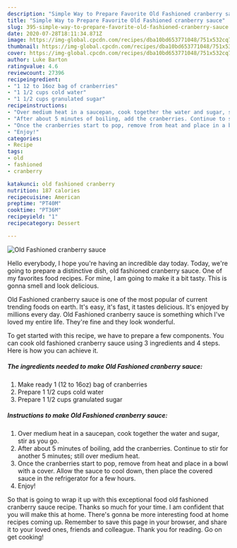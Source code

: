 ```yaml
---
description: "Simple Way to Prepare Favorite Old Fashioned cranberry sauce"
title: "Simple Way to Prepare Favorite Old Fashioned cranberry sauce"
slug: 395-simple-way-to-prepare-favorite-old-fashioned-cranberry-sauce
date: 2020-07-28T18:11:34.871Z
image: https://img-global.cpcdn.com/recipes/dba10bd653771048/751x532cq70/old-fashioned-cranberry-sauce-recipe-main-photo.jpg
thumbnail: https://img-global.cpcdn.com/recipes/dba10bd653771048/751x532cq70/old-fashioned-cranberry-sauce-recipe-main-photo.jpg
cover: https://img-global.cpcdn.com/recipes/dba10bd653771048/751x532cq70/old-fashioned-cranberry-sauce-recipe-main-photo.jpg
author: Luke Barton
ratingvalue: 4.6
reviewcount: 27396
recipeingredient:
- "1 12 to 16oz bag of cranberries"
- "1 1/2 cups cold water"
- "1 1/2 cups granulated sugar"
recipeinstructions:
- "Over medium heat in a saucepan, cook together the water and sugar, stir as you go."
- "After about 5 minutes of boiling, add the cranberries. Continue to stir for another 5 minutes; still over medium heat."
- "Once the cranberries start to pop, remove from heat and place in a bowl with a cover. Allow the sauce to cool down, then place the covered sauce in the refrigerator for a few hours."
- "Enjoy!"
categories:
- Recipe
tags:
- old
- fashioned
- cranberry

katakunci: old fashioned cranberry 
nutrition: 187 calories
recipecuisine: American
preptime: "PT40M"
cooktime: "PT36M"
recipeyield: "1"
recipecategory: Dessert

---
```



![Old Fashioned cranberry sauce](https://img-global.cpcdn.com/recipes/dba10bd653771048/751x532cq70/old-fashioned-cranberry-sauce-recipe-main-photo.jpg)

Hello everybody, I hope you're having an incredible day today. Today, we're going to prepare a distinctive dish, old fashioned cranberry sauce. One of my favorites food recipes. For mine, I am going to make it a bit tasty. This is gonna smell and look delicious.



Old Fashioned cranberry sauce is one of the most popular of current trending foods on earth. It's easy, it's fast, it tastes delicious. It's enjoyed by millions every day. Old Fashioned cranberry sauce is something which I've loved my entire life. They're fine and they look wonderful.


To get started with this recipe, we have to prepare a few components. You can cook old fashioned cranberry sauce using 3 ingredients and 4 steps. Here is how you can achieve it.

<!--inarticleads1-->

##### The ingredients needed to make Old Fashioned cranberry sauce:

1. Make ready 1 (12 to 16oz) bag of cranberries
1. Prepare 1 1/2 cups cold water
1. Prepare 1 1/2 cups granulated sugar




<!--inarticleads2-->

##### Instructions to make Old Fashioned cranberry sauce:

1. Over medium heat in a saucepan, cook together the water and sugar, stir as you go.
1. After about 5 minutes of boiling, add the cranberries. Continue to stir for another 5 minutes; still over medium heat.
1. Once the cranberries start to pop, remove from heat and place in a bowl with a cover. Allow the sauce to cool down, then place the covered sauce in the refrigerator for a few hours.
1. Enjoy!




So that is going to wrap it up with this exceptional food old fashioned cranberry sauce recipe. Thanks so much for your time. I am confident that you will make this at home. There's gonna be more interesting food at home recipes coming up. Remember to save this page in your browser, and share it to your loved ones, friends and colleague. Thank you for reading. Go on get cooking!
